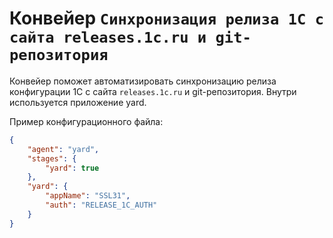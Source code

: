 # Конвейер `Синхронизация релиза 1С с сайта releases.1c.ru и git-репозитория`

Конвейер поможет автоматизировать синхронизацию релиза конфигурации 1С с сайта `releases.1c.ru` и git-репозитория.
Внутри используется приложение yard.

Пример конфигурационного файла:
```json
{
    "agent": "yard",
    "stages": {
        "yard": true
    },
    "yard": {
        "appName": "SSL31",
        "auth": "RELEASE_1C_AUTH"
    }
}
```